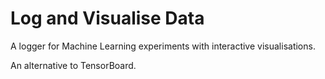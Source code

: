 # Log and Visualise Data

A logger for Machine Learning experiments with interactive visualisations.

An alternative to TensorBoard.
